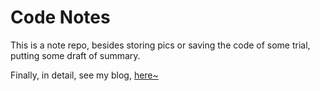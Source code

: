 # Code Notes

This is a note repo, besides storing pics or saving the code of some trial, putting some draft of summary.

Finally, in detail, see my blog, [here~](http://justajwolf.github.io/code-notes)